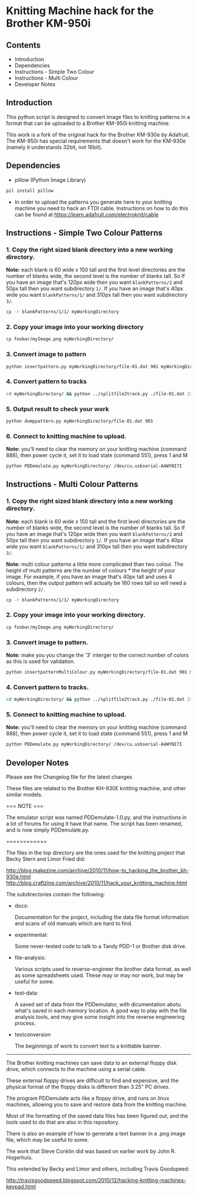 # Knitting Machine hack for the Brother KM-950i

## Contents

- Introduction
- Dependencies
- Instructions - Simple Two Colour
- Instructions - Multi Colour
- Developer Notes



## Introduction

This python script is designed to convert image files to knitting patterns in a format that can be uploaded to a Brother KM-950i knitting machine.

This work is a fork of the original hack for the Brother KM-930e by Adafruit. The KM-950i has special requirements that doesn't work for the KM-930e (namely it understands 32bit, not 16bit).



## Dependencies

- pillow (Python Image Library)
```bash
pil install pillow
```
- In order to upload the patterns you generate here to your knitting machine you need to hack an FTDI cable. Instructions on how to do this can be found at https://learn.adafruit.com/electroknit/cable


## Instructions - Simple Two Colour Patterns

### 1. Copy the right sized blank directory into a new working directory.

**Note:** each blank is 60 wide x 150 tall and the first level directories are the number of blanks wide, the second level is the number of blanks tall. So If you have an image that's 120px wide then you want ```blankPatterns/2``` and 50px tall then you want subdirectory ```1/```. If you have an image that's 40px wide you want ```blankPatterns/1/``` and 310px tall then you want subdirectory ```3/```.

```bash
cp -r blankPatterns/1/1/ myWorkingDirectory
```

### 2. Copy your image into your working directory
```bash
cp foobar/myImage.png myWorkingDirectory/
```

### 3. Convert image to pattern
```bash
python insertpattern.py myWorkingDirectory/file-01.dat 901 myWorkingDirectory/myImage.png myWorkingDirectory/file-01.dat
```

### 4. Convert pattern to tracks
```bash
cd myWorkingDirectory/ && python ../splitfile2track.py ./file-01.dat 2>&1 && cd ../
```

### 5. Output result to check your work
```bash
python dumppattern.py myWorkingDirectory/file-01.dat 901
```

### 6. Connect to knitting machine to upload.

**Note:** you'll need to clear the memory on your knitting machine (command 888), then power cycle it, set it to load state (command 551), press 1 and M

```bash
python PDDemulate.py myWorkingDirectory/ /dev/cu.usbserial-A4WYNI7I
```



## Instructions - Multi Colour Patterns

### 1. Copy the right sized blank directory into a new working directory.

**Note:** each blank is 60 wide x 150 tall and the first level directories are the number of blanks wide, the second level is the number of blanks tall. So If you have an image that's 120px wide then you want ```blankPatterns/2``` and 50px tall then you want subdirectory ```1/```. If you have an image that's 40px wide you want ```blankPatterns/1/``` and 310px tall then you want subdirectory ```3/```.

**Note:** multi colour patterns a little more complicated than two colour. The height of multi patterns are the number of colours * the height of your image. For example, if you have an image that's 40px tall and uses 4 colours, then the output pattern will actually be 160 rows tall so will need a subdirectory ```2/```.

```bash
cp -r blankPatterns/1/1/ myWorkingDirectory
```

### 2. Copy your image into your working directory.
```bash
cp foobar/myImage.png myWorkingDirectory/
```

### 3. Convert image to pattern.

**Note:** make you you change the '3' interger to the correct number of colors as this is used for validation.

```bash
python insertpatternMultiColour.py myWorkingDirectory/file-01.dat 901 myWorkingDirectory/myImage.png 3 myWorkingDirectory/file-01.dat 
```

### 4. Convert pattern to tracks.
```bash
cd myWorkingDirectory/ && python ../splitfile2track.py ./file-01.dat 2>&1 && cd ../
```

### 5. Connect to knitting machine to upload.

**Note:** you'll need to clear the memory on your knitting machine (command 888), then power cycle it, set it to load state (command 551), press 1 and M

```bash
python PDDemulate.py myWorkingDirectory/ /dev/cu.usbserial-A4WYNI7I
```


## Developer Notes

Please see the Changelog file for the latest changes

These files are related to the Brother KH-930E knitting machine, and other similar models.

=== NOTE ===

The emulator script was named PDDemulate-1.0.py, and the instructions in a lot of forums for using it have that name.
The script has been renamed, and is now simply PDDemulate.py.

============

The files in the top directory are the ones used for the knitting project that Becky Stern and Limor Fried did:

http://blog.makezine.com/archive/2010/11/how-to_hacking_the_brother_kh-930e.html
http://blog.craftzine.com/archive/2010/11/hack_your_knitting_machine.html

The subdirectories contain the following:

* docs:

  Documentation for the project, including the data file format information and
  scans of old manuals which are hard to find.

* experimental:

  Some never-tested code to talk to a Tandy PDD-1 or Brother disk drive.

* file-analysis:

  Various scripts used to reverse-engineer the brother data format, as well as some spreadsheets used.
  These may or may nor work, but may be useful for some.

* test-data:

  A saved set of data from the PDDemulator, with dicumentation abotu what's saved in each memory location.
  A good way to play with the file analysis tools, and may give some insight into the reverse engineering
  process.

* textconversion

  The beginnings of work to convert text to a knittable banner.

--------------------------

The Brother knitting machines can save data to an external floppy disk drive, which connects to the machine using a serial cable.

These external floppy drives are difficult to find and expensive, and the physical format of the floppy disks is different than 3.25" PC drives.

The program PDDemulate acts like a floppy drive, and runs on linux machines, allowing you to save and restore data from the knitting machine.

Most of the formatting of the saved data files has been figured out, and the tools used to do that are also in this repository.

There is also an example of how to generate a text banner in a .png image file, 
which may be useful to some.

The work that Steve Conklin did was based on earlier work by John R. Hogerhuis.

This extended by Becky and Limor and others, including Travis Goodspeed:

http://travisgoodspeed.blogspot.com/2010/12/hacking-knitting-machines-keypad.html
